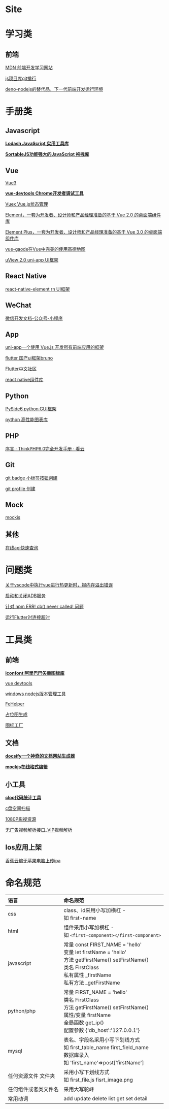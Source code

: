 # Site

# 学习类

## 前端

[MDN 前端开发学习网站](https://developer.mozilla.org/zh-CN/)

[js项目库git排行](https://bestofjs.org/)

[deno-nodejs的替代品，下一代前端开发运行环境](https://deno.land/)

# 手册类

## Javascript

**[Lodash JavaScript 实用工具库](https://www.lodashjs.com/)**

**[SortableJS功能强大的JavaScript 拖拽库](http://www.sortablejs.com/)**

## Vue

[Vue3](https://v3.cn.vuejs.org/)

**[vue-devtools Chrome开发者调试工具](https://github.com/vuejs/vue-devtools)**

[Vuex Vue.js状态管理](https://vuex.vuejs.org/zh/guide/)

[Element，一套为开发者、设计师和产品经理准备的基于 Vue 2.0 的桌面端组件库](https://element.eleme.cn/#/zh-CN/component/installation)

[Element Plus，一套为开发者、设计师和产品经理准备的基于 Vue 3.0 的桌面端组件库](https://element-plus.gitee.io/#/zh-CN/component/installation)

[vue-gaode在Vue中完美的使用高德地图](http://vue-gaode.rxshc.com/)

[uView 2.0 uni-app UI框架](https://www.uviewui.com/components/form.html)

## React Native

[react-native-element rn UI框架](https://reactnativeelements.com/docs/)

## WeChat

[微信开发文档-公众号-小程序](https://developers.weixin.qq.com/doc/)

## App

[uni-app一个使用 Vue.js 开发所有前端应用的框架](https://uniapp.dcloud.net.cn/quickstart-cli)

[flutter 国产ui框架bruno](https://bruno.ke.com/page/guide/start)

[Flutter中文社区](http://www.flutterchina.net.cn/tech/flutter)

[react native组件库](https://js.coach/)

## Python

[PySide6 python GUI框架](https://doc.qt.io/qtforpython/PySide6/QtGui/index.html)

[python 高性能图表库](https://matplotlib.org/)

## PHP

[序言 · ThinkPHP6.0完全开发手册 · 看云](https://www.kancloud.cn/manual/thinkphp6_0/1037479)

## Git

[git badge 小标签按钮创建](https://shields.io/)

[git profile 创建](https://rahuldkjain.github.io/gh-profile-readme-generator/)

## Mock

[mockjs](http://mockjs.com/)

## 其他

[在线api快速查询](https://devdocs.io/)

# 问题类

[关于vscode中执行vue进行热更新时，报内存溢出错误](https://blog.csdn.net/weixin_46275928/article/details/109725616)

[启动和关闭ADB服务](https://blog.csdn.net/sirchenhua/article/details/49229799)

[针对 npm ERR! cb() never called! 问题](https://www.cnblogs.com/webdragon/p/9700879.html)

[运行Flutter时连接超时](https://www.cnblogs.com/steinven/p/13972097.html)

# 工具类

## 前端

**[iconfont 阿里巴巴矢量图标库](https://www.iconfont.cn/)**

[vue devtools](https://github.com/vuejs/devtools/)

[windows nodejs版本管理工具](https://github.com/coreybutler/nvm-windows/releases)

[FeHelper](https://github.com/zxlie/FeHelper/tree/master/apps/static/screenshot/crx)

[占位图生成](https://placekitten.com/)

[图标工厂](https://icon.wuruihong.com/)

## 文档

**[docsify一个神奇的文档网站生成器](https://docsify.js.org/#/zh-cn/)**

**[mockjs在线格式编辑](http://mockjs.com/0.1/editor.html#help)**

## 小工具

**[cloc代码统计工具](https://github.com/AlDanial/cloc/releases)**

[c盘空间扫描](https://www.jam-software.com/treesize_free)

[1080P影视资源](https://fantuan.tv/)

[无广告视频解析接口_VIP视频解析](https://660e.com/?url=)

## Ios应用上架

[香蕉云编无苹果电脑上传ipa](https://www.yunedit.com/)

# 命名规范

| 语言         | 命名规范                                                                                                                                                            |
|:---------- |:--------------------------------------------------------------------------------------------------------------------------------------------------------------- |
| css        | class、id采用小写加横杠 - <br>如 first-name                                                                                                                              |
| html       | 组件采用小写加横杠 - <br>如 `<first-component></first-component>`                                                                                                         |
| javascript | 常量 const FIRST_NAME = 'hello' <br>变量  let firstName = 'hello' <br>方法 getFirstName() setFirstName() <br>类名 FirstClass <br>私有属性 _firstName <br>私有方法 _getFirstName |
| python/php | 常量 FIRST_NAME = 'hello' <br>类名 FirstClass <br>方法 getFirstName() setFirstName() <br>属性/变量 firstName  <br>全局函数 get_ip()  <br>配置参数 {'db_host':'127.0.0.1'}         |
| mysql      | 表名、字段名采用小写下划线方式 <br>如 first_table_name  first_field_name <br>数据库录入 <br>如 'first_name'=>post['firstName']                                                        |
| 任何资源文件 文件夹 | 采用小写下划线方式 <br>如 first_file.js fisrt_image.png                                                                                                                   |
| 任何组件或者类文件名 | 采用大写驼峰                                                                                                                                                          |
| 常用动词       | add update delete list get set detail                                                                                                                           |